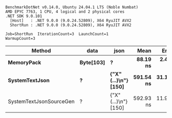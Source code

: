 ```

BenchmarkDotNet v0.14.0, Ubuntu 24.04.1 LTS (Noble Numbat)
AMD EPYC 7763, 1 CPU, 4 logical and 2 physical cores
.NET SDK 9.0.101
  [Host]   : .NET 9.0.0 (9.0.24.52809), X64 RyuJIT AVX2
  ShortRun : .NET 9.0.0 (9.0.24.52809), X64 RyuJIT AVX2

Job=ShortRun  IterationCount=3  LaunchCount=1  
WarmupCount=3  

```
| Method                  | data      | json                 | Mean      | Error     | StdDev   | Min       | Max       | Gen0   | Allocated |
|------------------------ |---------- |--------------------- |----------:|----------:|---------:|----------:|----------:|-------:|----------:|
| **MemoryPack**              | **Byte[103]** | **?**                    |  **88.19 ns** |  **2.492 ns** | **0.137 ns** |  **88.09 ns** |  **88.34 ns** | **0.0148** |     **248 B** |
| **SystemTextJson**          | **?**         | **{&quot;X&quot;(...)\\n&quot;} [150]** | **591.54 ns** | **31.125 ns** | **1.706 ns** | **589.59 ns** | **592.78 ns** | **0.0143** |     **248 B** |
| SystemTextJsonSourceGen | ?         | {&quot;X&quot;(...)\\n&quot;} [150] | 592.93 ns | 11.932 ns | 0.654 ns | 592.47 ns | 593.68 ns | 0.0143 |     248 B |
